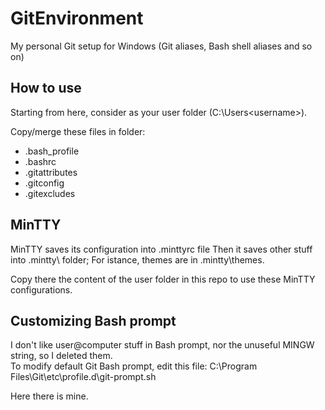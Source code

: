 # GitEnvironment
My personal Git setup for Windows (Git aliases, Bash shell aliases and so on)

## How to use
Starting from here, consider <home> as your user folder (C:\Users\<username>).  

Copy/merge these files in <home> folder:
* .bash_profile
* .bashrc
* .gitattributes
* .gitconfig
* .gitexcludes

## MinTTY
MinTTY saves its configuration into <home>\.minttyrc file
Then it saves other stuff into <home>\.mintty\ folder;
For istance, themes are in <home>\.mintty\themes.  

Copy there the content of the user folder in this repo
to use these MinTTY configurations.  

## Customizing Bash prompt
I don't like user@computer stuff in Bash prompt, nor
the unuseful MINGW string, so I deleted them.  
To modify default Git Bash prompt, edit this file:
C:\Program Files\Git\etc\profile.d\git-prompt.sh

Here there is mine.  
